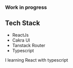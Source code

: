 ### Work in progress

## Tech Stack

- ReactJs
- Cakra UI
- Tanstack Router
- Typescript

<P>I learning React with typescript</p>
